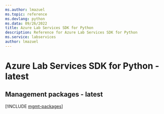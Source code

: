 ```yaml
---
ms.author: lmazuel
ms.topic: reference
ms.devlang: python
ms.data: 09/26/2022
title: Azure Lab Services SDK for Python
description: Reference for Azure Lab Services SDK for Python
ms.service: labservices
author: lmazuel
---
```

# Azure Lab Services SDK for Python - latest

## Management packages - latest
[!INCLUDE [mgmt-packages](lab-services-mgmt-index.md)]